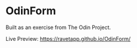 # OdinForm
Built as an exercise from The Odin Project.

Live Preview: https://ravetapp.github.io/OdinForm/
